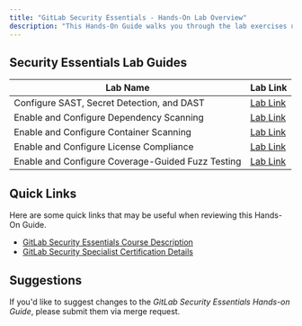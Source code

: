```yaml
---
title: "GitLab Security Essentials - Hands-On Lab Overview"
description: "This Hands-On Guide walks you through the lab exercises used in the GitLab Security Essentials course."
---
```


## Security Essentials Lab Guides

| Lab Name | Lab Link |
|-----------|------------|
| Configure SAST, Secret Detection, and DAST | [Lab Link](/handbook/customer-success/professional-services-engineering/education-services/secessentialshandson1) |
| Enable and Configure Dependency Scanning | [Lab Link](/handbook/customer-success/professional-services-engineering/education-services/secessentialshandson2) |
| Enable and Configure Container Scanning | [Lab Link](/handbook/customer-success/professional-services-engineering/education-services/secessentialshandson3) |
| Enable and Configure License Compliance | [Lab Link](/handbook/customer-success/professional-services-engineering/education-services/secessentialshandson4) |
| Enable and Configure Coverage-Guided Fuzz Testing | [Lab Link](/handbook/customer-success/professional-services-engineering/education-services/secessentialshandson5) |

## Quick Links

Here are some quick links that may be useful when reviewing this Hands-On Guide.

- [GitLab Security Essentials Course Description](https://about.gitlab.com/services/education/security-essentials/)
- [GitLab Security Specialist Certification Details](https://about.gitlab.com/services/education/gitlab-security-specialist/)

## Suggestions

If you'd like to suggest changes to the *GitLab Security Essentials Hands-on Guide*, please submit them via merge request.
